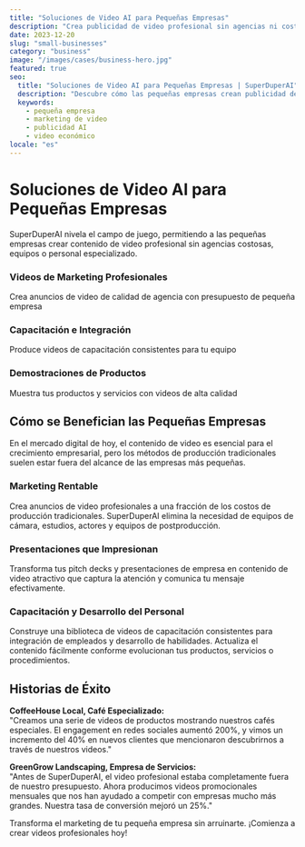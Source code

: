 ```yaml
---
title: "Soluciones de Video AI para Pequeñas Empresas"
description: "Crea publicidad de video profesional sin agencias ni costos adicionales"
date: 2023-12-20
slug: "small-businesses"
category: "business"
image: "/images/cases/business-hero.jpg"
featured: true
seo:
  title: "Soluciones de Video AI para Pequeñas Empresas | SuperDuperAI"
  description: "Descubre cómo las pequeñas empresas crean publicidad de video profesional, presentaciones y videos de capacitación sin costos adicionales"
  keywords:
    - pequeña empresa
    - marketing de video
    - publicidad AI
    - video económico
locale: "es"
---
```


# Soluciones de Video AI para Pequeñas Empresas

SuperDuperAI nivela el campo de juego, permitiendo a las pequeñas empresas crear contenido de video profesional sin agencias costosas, equipos o personal especializado.

### Videos de Marketing Profesionales

Crea anuncios de video de calidad de agencia con presupuesto de pequeña empresa


  ### Capacitación e Integración

Produce videos de capacitación consistentes para tu equipo


  ### Demostraciones de Productos

Muestra tus productos y servicios con videos de alta calidad




## Cómo se Benefician las Pequeñas Empresas

En el mercado digital de hoy, el contenido de video es esencial para el crecimiento empresarial, pero los métodos de producción tradicionales suelen estar fuera del alcance de las empresas más pequeñas.

### Marketing Rentable

Crea anuncios de video profesionales a una fracción de los costos de producción tradicionales. SuperDuperAI elimina la necesidad de equipos de cámara, estudios, actores y equipos de postproducción.

### Presentaciones que Impresionan

Transforma tus pitch decks y presentaciones de empresa en contenido de video atractivo que captura la atención y comunica tu mensaje efectivamente.

### Capacitación y Desarrollo del Personal

Construye una biblioteca de videos de capacitación consistentes para integración de empleados y desarrollo de habilidades. Actualiza el contenido fácilmente conforme evolucionan tus productos, servicios o procedimientos.

## Historias de Éxito

**CoffeeHouse Local, Café Especializado:**  
"Creamos una serie de videos de productos mostrando nuestros cafés especiales. El engagement en redes sociales aumentó 200%, y vimos un incremento del 40% en nuevos clientes que mencionaron descubrirnos a través de nuestros videos."

**GreenGrow Landscaping, Empresa de Servicios:**  
"Antes de SuperDuperAI, el video profesional estaba completamente fuera de nuestro presupuesto. Ahora producimos videos promocionales mensuales que nos han ayudado a competir con empresas mucho más grandes. Nuestra tasa de conversión mejoró un 25%."


  Transforma el marketing de tu pequeña empresa sin arruinarte. ¡Comienza a
  crear videos profesionales hoy!

